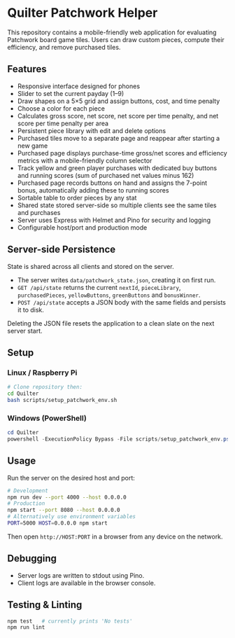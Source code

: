 # Quilter Patchwork Helper

This repository contains a mobile-friendly web application for evaluating Patchwork board game tiles. Users can draw custom pieces, compute their efficiency, and remove purchased tiles.

## Features
- Responsive interface designed for phones
- Slider to set the current payday (1–9)
- Draw shapes on a 5×5 grid and assign buttons, cost, and time penalty
- Choose a color for each piece
- Calculates gross score, net score, net score per time penalty, and net score per time penalty per area
- Persistent piece library with edit and delete options
- Purchased tiles move to a separate page and reappear after starting a new game
- Purchased page displays purchase-time gross/net scores and efficiency metrics with a mobile-friendly column selector
- Track yellow and green player purchases with dedicated buy buttons and running scores (sum of purchased net values minus 162)
- Purchased page records buttons on hand and assigns the 7-point bonus, automatically adding these to running scores
- Sortable table to order pieces by any stat
- Shared state stored server-side so multiple clients see the same tiles and purchases
- Server uses Express with Helmet and Pino for security and logging
- Configurable host/port and production mode

## Server-side Persistence
State is shared across all clients and stored on the server.

- The server writes `data/patchwork_state.json`, creating it on first run.
- `GET /api/state` returns the current `nextId`, `pieceLibrary`,
  `purchasedPieces`, `yellowButtons`, `greenButtons` and `bonusWinner`.
- `POST /api/state` accepts a JSON body with the same fields and persists it to
  disk.

Deleting the JSON file resets the application to a clean slate on the next
server start.

## Setup
### Linux / Raspberry Pi
```bash
# Clone repository then:
cd Quilter
bash scripts/setup_patchwork_env.sh
```

### Windows (PowerShell)
```powershell
cd Quilter
powershell -ExecutionPolicy Bypass -File scripts/setup_patchwork_env.ps1
```

## Usage
Run the server on the desired host and port:
```bash
# Development
npm run dev --port 4000 --host 0.0.0.0
# Production
npm start --port 8080 --host 0.0.0.0
# Alternatively use environment variables
PORT=5000 HOST=0.0.0.0 npm start
```
Then open `http://HOST:PORT` in a browser from any device on the network.

## Debugging
- Server logs are written to stdout using Pino.
- Client logs are available in the browser console.

## Testing & Linting
```bash
npm test   # currently prints 'No tests'
npm run lint
```
